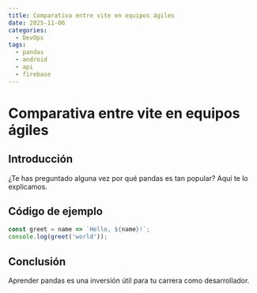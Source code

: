 ```yaml
---
title: Comparativa entre vite en equipos ágiles
date: 2025-11-06
categories:
  - DevOps
tags:
  - pandas
  - android
  - api
  - firebase
---
```


# Comparativa entre vite en equipos ágiles

## Introducción

¿Te has preguntado alguna vez por qué pandas es tan popular? Aquí te lo explicamos.

## Código de ejemplo

```javascript
const greet = name => `Hello, ${name}!`;
console.log(greet('world'));
```

## Conclusión

Aprender pandas es una inversión útil para tu carrera como desarrollador.